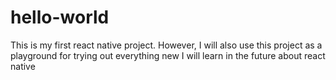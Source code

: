 # hello-world

This is my first react native project. However, I will also use this project as a playground for trying out everything new I will learn in the future about react native
